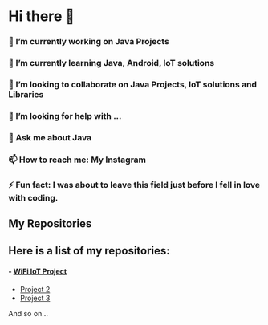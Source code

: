 # Hi there 👋

### 🔭 I’m currently working on Java Projects
### 🌱 I’m currently learning Java, Android, IoT solutions
### 👯 I’m looking to collaborate on Java Projects, IoT solutions and Libraries
### 🤔 I’m looking for help with ...
### 💬 Ask me about Java
### 📫 How to reach me: My Instagram
### ⚡ Fun fact: I was about to leave this field just before I fell in love with coding.

## My Repositories

## Here is a list of my repositories:

#### - [WiFi IoT Project](https://github.com/adreysanjunadel/year2_expo_wifi_iot_project)
- [Project 2](https://github.com/YourUsername/Project2)
- [Project 3](https://github.com/YourUsername/Project3)

And so on...
